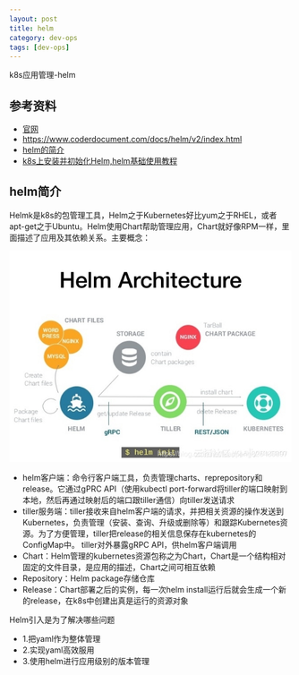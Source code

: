 ```yaml
---
layout: post
title: helm
category: dev-ops
tags: [dev-ops]
---
```


k8s应用管理-helm

## 参考资料
- [官网](https://helm.sh/docs/intro/)
- https://www.coderdocument.com/docs/helm/v2/index.html
- [helm的简介](https://luanpeng.blog.csdn.net/article/details/82219197)
- [k8s上安装并初始化Helm,helm基础使用教程](https://luanpeng.blog.csdn.net/article/details/80873236)

## helm简介
Helmk是k8s的包管理工具，Helm之于Kubernetes好比yum之于RHEL，或者apt-get之于Ubuntu。Helm使用Chart帮助管理应用，Chart就好像RPM一样，里面描述了应用及其依赖关系。主要概念：  

![](../../assets/images/2021/k8s/helm.jpeg)  

- helm客户端：命令行客户端工具，负责管理charts、reprepository和release。它通过gPRC API（使用kubectl port-forward将tiller的端口映射到本地，然后再通过映射后的端口跟tiller通信）向tiller发送请求
- tiller服务端：tiller接收来自helm客户端的请求，并把相关资源的操作发送到Kubernetes，负责管理（安装、查询、升级或删除等）和跟踪Kubernetes资源。为了方便管理，tiller把release的相关信息保存在kubernetes的ConfigMap中。 tiller对外暴露gRPC API，供helm客户端调用
- Chart：Helm管理的kubernetes资源包称之为Chart，Chart是一个结构相对固定的文件目录，是应用的描述，Chart之间可相互依赖
- Repository：Helm package存储仓库
- Release：Chart部署之后的实例，每一次helm install运行后就会生成一个新的release，在k8s中创建出真是运行的资源对象 

Helm引入是为了解决哪些问题  
- 1.把yaml作为整体管理
- 2.实现yaml高效服用
- 3.使用helm进行应用级别的版本管理

## 